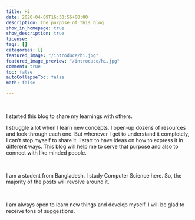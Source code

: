 ```yaml
---
title: Hi
date: 2020-04-09T16:30:56+00:00
description: The purpose of this blog
show_in_homepage: true
show_description: true
license: ''
tags: []
categories: []
featured_image: "/introduce/hi.jpg"
featured_image_preview: "/introduce/hi.jpg"
comment: true
toc: false
autoCollapseToc: false
math: false

---
```

<br/>

I started this blog to share my learnings with others.

I struggle a lot when I learn new concepts. I open-up dozens of resources and look through each one. But whenever I get to understand it completely, I can’t stop myself to share it. I start to have ideas on how to express it in different ways. This blog will help me to serve that purpose and also to connect with like minded people.

<br/>

I am a student from Bangladesh. I study Computer Science here. So, the majority of the posts will revolve around it.

<br/>

I am always open to learn new things and develop myself. I will be glad to receive tons of suggestions.

<!--more-->